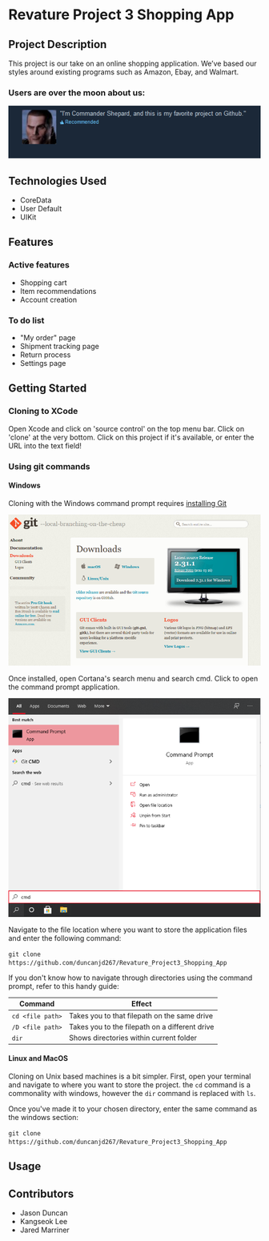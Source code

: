 # Revature Project 3 Shopping App

## Project Description
This project is our take on an online shopping application. We’ve based our styles around existing programs such as Amazon, Ebay, and Walmart.

### Users are over the moon about us:

![User review](/images/CommanderShepard.PNG)

## Technologies Used
- CoreData
- User Default
- UIKit

## Features

### Active features
- Shopping cart
- Item recommendations
- Account creation

### To do list
- "My order" page
- Shipment tracking page
- Return process
- Settings page

## Getting Started
### Cloning to XCode
Open Xcode and click on 'source control' on the top menu bar. Click on 'clone' at the very bottom.
Click on this project if it's available, or enter the URL into the text field!

### Using git commands
#### Windows
Cloning with the Windows command prompt requires [installing Git](https://git-scm.com/download/)

![Git download page](/images/GitDownloadPage.PNG)

Once installed, open Cortana's search menu and search cmd. Click to open the command prompt application.

![Cortana search](/images/cmdsearch.png/)

Navigate to the file location where you want to store the application files and enter the following command:

`git clone https://github.com/duncanjd267/Revature_Project3_Shopping_App`

If you don't know how to navigate through directories using the command prompt, refer to this handy guide:

Command       |   Effect
--------------|-----------
`cd <file path>`| Takes you to that filepath on the same drive
`/D <file path>`| Takes you to the filepath on a different drive
`dir`           | Shows directories within current folder

#### Linux and MacOS

Cloning on Unix based machines is a bit simpler. First, open your terminal and navigate to where you want to store the project.
the `cd` command is a commonality with windows, however the `dir` command is replaced with `ls`.

Once you've made it to your chosen directory, enter the same command as the windows section: 

`git clone https://github.com/duncanjd267/Revature_Project3_Shopping_App`


## Usage

## Contributors
- Jason Duncan
- Kangseok Lee
- Jared Marriner
